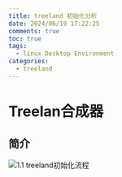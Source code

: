 ```yaml
---
title: treeland 初始化分析
date: 2024/06/19 17:22:25
comments: true
toc: true
tags:
  - linux Desktop Environment
categories:
  - treeland
---
```


# Treelan合成器

## 简介
![1.1 treeland初始化流程](/img/treeland/main.drawio.svg)
